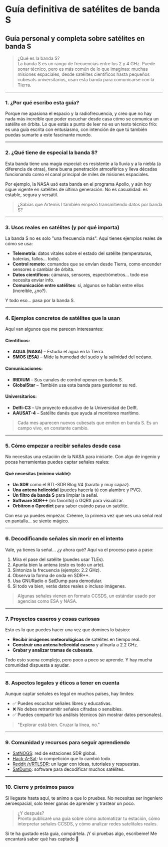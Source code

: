 # Guía definitiva de satélites de banda S

## Guía personal y completa sobre satélites en banda S

> ¿Qué es la banda S?\
> La banda S es un rango de frecuencias entre los 2 y 4 GHz. Puede sonar técnico, pero es más común de lo que imaginas: muchas misiones espaciales, desde satélites científicos hasta pequeños cubesats universitarios, usan esta banda para comunicarse con la Tierra.

***

### 1. ¿Por qué escribo esta guía?

Porque me apasiona el espacio y la radiofrecuencia, y creo que no hay nada más increíble que poder escuchar desde casa cómo se comunica un satélite en órbita. Lo que estás a punto de leer no es un texto técnico frío: es una guía escrita con entusiasmo, con intención de que tú también puedas sumarte a este fascinante mundo.

***

### 2. ¿Qué tiene de especial la banda S?

Esta banda tiene una magia especial: es resistente a la lluvia y a la niebla (a diferencia de otras), tiene buena penetración atmosférica y lleva décadas funcionando como el canal principal de miles de misiones espaciales.

Por ejemplo, la NASA usó esta banda en el programa Apollo, y aún hoy sigue vigente en satélites de última generación. No es casualidad: es estable, segura y versátil.

> ¿Sabías que Artemis I también empezó transmitiendo datos por banda S?

***

### 3. Usos reales en satélites (y por qué importa)

La banda S no es solo "una frecuencia más". Aquí tienes ejemplos reales de cómo se usa:

* **Telemetría**: datos vitales sobre el estado del satélite (temperaturas, baterías, fallos... todo).
* **Control remoto**: comandos que se envían desde Tierra, como encender sensores o cambiar de órbita.
* **Datos científicos**: cámaras, sensores, espectrómetros… todo eso necesita enviar info.
* **Comunicación entre satélites**: sí, algunos se hablan entre ellos (increíble, ¿no?).

Y todo eso... pasa por la banda S.

***

### 4. Ejemplos concretos de satélites que la usan

Aquí van algunos que me parecen interesantes:

#### Científicos:

* **AQUA (NASA)** – Estudia el agua en la Tierra.
* **SMOS (ESA)** – Mide la humedad del suelo y la salinidad del océano.

#### Comunicaciones:

* **IRIDIUM** – Sus canales de control operan en banda S.
* **GlobalStar** – También usa esta banda para gestionar su red.

#### Universitarios:

* **Delfi-C3** – Un proyecto educativo de la Universidad de Delft.
* **AAUSAT-4** – Satélite danés que ayuda al monitoreo marítimo.

> Cada mes aparecen nuevos cubesats que emiten en banda S. Es un campo vivo, en constante cambio.

***

### 5. Cómo empezar a recibir señales desde casa

No necesitas una estación de la NASA para iniciarte. Con algo de ingenio y pocas herramientas puedes captar señales reales:

#### Qué necesitas (mínimo viable):

* **Un SDR** como el RTL-SDR Blog V4 (barato y muy capaz).
* **Una antena helicoidal** (puedes hacerla tú con alambre y PVC).
* **Un filtro de banda S** para limpiar la señal.
* **Software SDR++** (mi favorito) o GQRX para visualizar.
* **Orbitron o Gpredict** para saber cuándo pasa un satélite.

Con eso ya puedes empezar. Créeme, la primera vez que ves una señal real en pantalla… se siente mágico.

***

### 6. Decodificando señales sin morir en el intento

Vale, ya tienes la señal... ¿y ahora qué? Aquí va el proceso paso a paso:

1. Mira el pase del satélite (puedes usar TLEs).
2. Apunta bien la antena (esto es todo un arte).
3. Sintoniza la frecuencia (ejemplo: 2.2 GHz).
4. Observa la forma de onda en SDR++.
5. Usa GNURadio o SatDump para demodular.
6. Si todo va bien, verás datos reales o incluso imágenes.

> Algunas señales vienen en formato CCSDS, un estándar usado por agencias como ESA y NASA.

***

### 7. Proyectos caseros y cosas curiosas

Esto es lo que puedes hacer una vez que domines lo básico:

* **Recibir imágenes meteorológicas** de satélites en tiempo real.
* **Construir una antena helicoidal casera** y afinarla a 2.2 GHz.
* **Grabar y analizar tramas de cubesats**.

Todo esto suena complejo, pero poco a poco se aprende. Y hay mucha comunidad dispuesta a ayudar.

***

### 8. Aspectos legales y éticos a tener en cuenta

Aunque captar señales es legal en muchos países, hay límites:

* ✅ Puedes escuchar señales libres y educativas.
* ❌ No debes retransmitir señales cifradas o sensibles.
* ✅ Puedes compartir tus análisis técnicos (sin mostrar datos personales).

> &#x20;"Explorar está bien. Cruzar la línea, no."

***

### 9. Comunidad y recursos para seguir aprendiendo

* [SatNOGS](https://network.satnogs.org/): red de estaciones SDR global.
* [Hack-A-Sat](https://hackasat.com/): la competición que lo cambió todo.
* [Reddit /r/RTLSDR](https://reddit.com/r/RTLSDR): un lugar con ideas, tutoriales y respuestas.
* [SatDump](https://github.com/SatDump/SatDump): software para decodificar muchos satélites.

***

### 10. Cierre y próximos pasos

Si llegaste hasta aquí, te animo a que lo pruebes. No necesitas ser ingeniero aeroespacial, solo tener ganas de aprender y trastear un poco.

> &#x20;¿Y después?\
> Pronto publicaré una guía sobre cómo automatizar tu estación, cómo interpretar señales CCSDS, y cómo analizar redes satelitales reales.

Si te ha gustado esta guía, compártela. ¡Y si pruebas algo, escríbeme! Me encantará saber qué has captado 🚀
